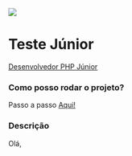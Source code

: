 [![](https://dotlib.com/theme/img/logos/logo.png)](http://www.dotlib.com)

# Teste Júnior

[Desenvolvedor PHP Júnior](teste-junior.md)


### Como posso rodar o projeto?
Passo a passo [Aqui!](crud/README.md) 

### Descrição
Olá, 



